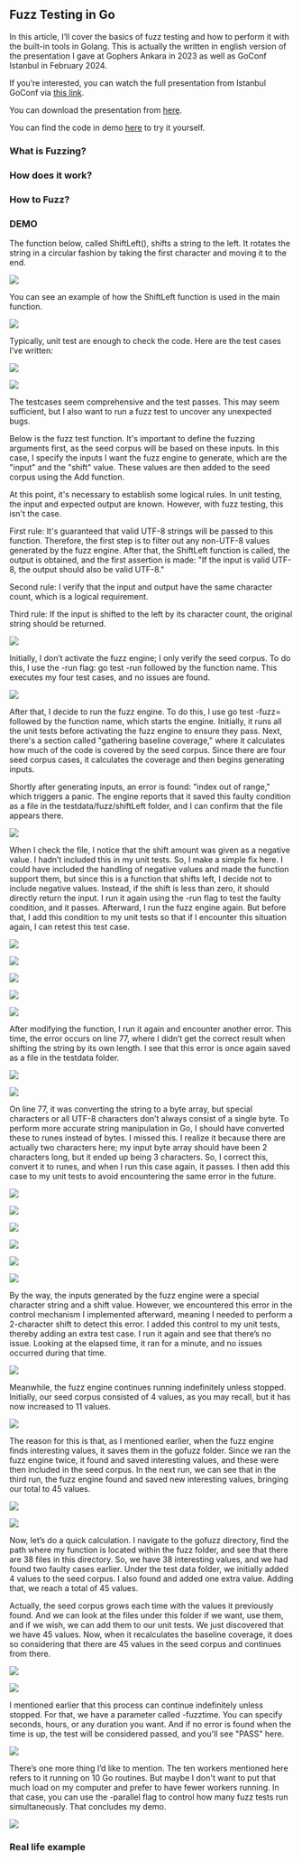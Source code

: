 ## Fuzz Testing in Go

In this article, I’ll cover the basics of fuzz testing and how to perform it with the built-in tools in Golang. This is actually the written in english version of the presentation I gave at Gophers Ankara in 2023 as well as GoConf Istanbul in February 2024. 

If you’re interested, you can watch the full presentation from Istanbul GoConf via [this link](https://www.youtube.com/watch?v=HQ4SX9UxicM). 

You can download the presentation from [here](https://github.com/ayca-aydogan/ayca-aydogan.github.io/blob/main/_posts/attachments/2024-08-28-Fuzz-Testing-in-Go/Fuzz.pdf?raw=true).

You can find the code in demo [here](https://github.com/ayca-aydogan/FuzzTestDemo) to try it yourself.

### What is Fuzzing?

### How does it work?

### How to Fuzz?

### DEMO

The function below, called ShiftLeft(), shifts a string to the left. It rotates the string in a circular fashion by taking the first character and moving it to the end.

![](https://github.com/ayca-aydogan/ayca-aydogan.github.io/blob/main/_posts/attachments/2024-08-28-Fuzz-Testing-in-Go/img_1.png?raw=true)

You can see an example of how the ShiftLeft function is used in the main function.

![](https://github.com/ayca-aydogan/ayca-aydogan.github.io/blob/main/_posts/attachments/2024-08-28-Fuzz-Testing-in-Go/img_2.png?raw=true)

Typically, unit test are enough to check the code. Here are the test cases I’ve written:

![](https://github.com/ayca-aydogan/ayca-aydogan.github.io/blob/main/_posts/attachments/2024-08-28-Fuzz-Testing-in-Go/img_3.png?raw=true)

![](https://github.com/ayca-aydogan/ayca-aydogan.github.io/blob/main/_posts/attachments/2024-08-28-Fuzz-Testing-in-Go/img_4.png?raw=true)

The testcases seem comprehensive and the test passes. This may seem sufficient, but I also want to run a fuzz test to uncover any unexpected bugs.

Below is the fuzz test function. It's important to define the fuzzing arguments first, as the seed corpus will be based on these inputs. In this case, I specify the inputs I want the fuzz engine to generate, which are the "input" and the "shift" value. These values are then added to the seed corpus using the Add function.

At this point, it's necessary to establish some logical rules. In unit testing, the input and expected output are known. However, with fuzz testing, this isn't the case. 

First rule: It's guaranteed that valid UTF-8 strings will be passed to this function. Therefore, the first step is to filter out any non-UTF-8 values generated by the fuzz engine. After that, the ShiftLeft function is called, the output is obtained, and the first assertion is made: "If the input is valid UTF-8, the output should also be valid UTF-8."

Second rule: I verify that the input and output have the same character count, which is a logical requirement. 

Third rule: If the input is shifted to the left by its character count, the original string should be returned.
 
![](https://github.com/ayca-aydogan/ayca-aydogan.github.io/blob/main/_posts/attachments/2024-08-28-Fuzz-Testing-in-Go/img_5.png?raw=true)


Initially, I don’t activate the fuzz engine; I only verify the seed corpus. To do this, I use the -run flag: go test -run followed by the function name. This executes my four test cases, and no issues are found.

![](https://github.com/ayca-aydogan/ayca-aydogan.github.io/blob/main/_posts/attachments/2024-08-28-Fuzz-Testing-in-Go/img_10.png?raw=true)


 After that, I decide to run the fuzz engine. To do this, I use go test -fuzz= followed by the function name, which starts the engine. Initially, it runs all the unit tests before activating the fuzz engine to ensure they pass. Next, there's a section called "gathering baseline coverage," where it calculates how much of the code is covered by the seed corpus. Since there are four seed corpus cases, it calculates the coverage and then begins generating inputs.

Shortly after generating inputs, an error is found: "index out of range," which triggers a panic. The engine reports that it saved this faulty condition as a file in the testdata/fuzz/shiftLeft folder, and I can confirm that the file appears there.

![](https://github.com/ayca-aydogan/ayca-aydogan.github.io/blob/main/_posts/attachments/2024-08-28-Fuzz-Testing-in-Go/img_11.png?raw=true)

When I check the file, I notice that the shift amount was given as a negative value. I hadn’t included this in my unit tests. So, I make a simple fix here. I could have included the handling of negative values and made the function support them, but since this is a function that shifts left, I decide not to include negative values. Instead, if the shift is less than zero, it should directly return the input. I run it again using the -run flag to test the faulty condition, and it passes. Afterward, I run the fuzz engine again. But before that, I add this condition to my unit tests so that if I encounter this situation again, I can retest this test case.

![](https://github.com/ayca-aydogan/ayca-aydogan.github.io/blob/main/_posts/attachments/2024-08-28-Fuzz-Testing-in-Go/img_12.png?raw=true)

![](https://github.com/ayca-aydogan/ayca-aydogan.github.io/blob/main/_posts/attachments/2024-08-28-Fuzz-Testing-in-Go/img_13.png?raw=true)

![](https://github.com/ayca-aydogan/ayca-aydogan.github.io/blob/main/_posts/attachments/2024-08-28-Fuzz-Testing-in-Go/img_14.png?raw=true)

![](https://github.com/ayca-aydogan/ayca-aydogan.github.io/blob/main/_posts/attachments/2024-08-28-Fuzz-Testing-in-Go/img_15.png?raw=true)

![](https://github.com/ayca-aydogan/ayca-aydogan.github.io/blob/main/_posts/attachments/2024-08-28-Fuzz-Testing-in-Go/img_16.png?raw=true)

After modifying the function, I run it again and encounter another error. This time, the error occurs on line 77, where I didn’t get the correct result when shifting the string by its own length. I see that this error is once again saved as a file in the testdata folder.

![](https://github.com/ayca-aydogan/ayca-aydogan.github.io/blob/main/_posts/attachments/2024-08-28-Fuzz-Testing-in-Go/img_17.png?raw=true)

![](https://github.com/ayca-aydogan/ayca-aydogan.github.io/blob/main/_posts/attachments/2024-08-28-Fuzz-Testing-in-Go/img_18.png?raw=true)


On line 77, it was converting the string to a byte array, but special characters or all UTF-8 characters don’t always consist of a single byte. To perform more accurate string manipulation in Go, I should have converted these to runes instead of bytes. I missed this. I realize it because there are actually two characters here; my input byte array should have been 2 characters long, but it ended up being 3 characters. So, I correct this, convert it to runes, and when I run this case again, it passes. I then add this case to my unit tests to avoid encountering the same error in the future.


![](https://github.com/ayca-aydogan/ayca-aydogan.github.io/blob/main/_posts/attachments/2024-08-28-Fuzz-Testing-in-Go/img_19.png?raw=true)

![](https://github.com/ayca-aydogan/ayca-aydogan.github.io/blob/main/_posts/attachments/2024-08-28-Fuzz-Testing-in-Go/img_20.png?raw=true)

![](https://github.com/ayca-aydogan/ayca-aydogan.github.io/blob/main/_posts/attachments/2024-08-28-Fuzz-Testing-in-Go/img_21.png?raw=true)

![](https://github.com/ayca-aydogan/ayca-aydogan.github.io/blob/main/_posts/attachments/2024-08-28-Fuzz-Testing-in-Go/img_22.png?raw=true)

![](https://github.com/ayca-aydogan/ayca-aydogan.github.io/blob/main/_posts/attachments/2024-08-28-Fuzz-Testing-in-Go/img_23.png?raw=true)

![](https://github.com/ayca-aydogan/ayca-aydogan.github.io/blob/main/_posts/attachments/2024-08-28-Fuzz-Testing-in-Go/img_24.png?raw=true)

By the way, the inputs generated by the fuzz engine were a special character string and a shift value. However, we encountered this error in the control mechanism I implemented afterward, meaning I needed to perform a 2-character shift to detect this error. I added this control to my unit tests, thereby adding an extra test case. I run it again and see that there’s no issue. Looking at the elapsed time, it ran for a minute, and no issues occurred during that time.

![](https://github.com/ayca-aydogan/ayca-aydogan.github.io/blob/main/_posts/attachments/2024-08-28-Fuzz-Testing-in-Go/img_25.png?raw=true)

Meanwhile, the fuzz engine continues running indefinitely unless stopped. Initially, our seed corpus consisted of 4 values, as you may recall, but it has now increased to 11 values.

![](https://github.com/ayca-aydogan/ayca-aydogan.github.io/blob/main/_posts/attachments/2024-08-28-Fuzz-Testing-in-Go/img_26.png?raw=true)

The reason for this is that, as I mentioned earlier, when the fuzz engine finds interesting values, it saves them in the gofuzz folder. Since we ran the fuzz engine twice, it found and saved interesting values, and these were then included in the seed corpus. In the next run, we can see that in the third run, the fuzz engine found and saved new interesting values, bringing our total to 45 values.

![](https://github.com/ayca-aydogan/ayca-aydogan.github.io/blob/main/_posts/attachments/2024-08-28-Fuzz-Testing-in-Go/img_27.png?raw=true)

![](https://github.com/ayca-aydogan/ayca-aydogan.github.io/blob/main/_posts/attachments/2024-08-28-Fuzz-Testing-in-Go/img_28.png?raw=true)

Now, let’s do a quick calculation. I navigate to the gofuzz directory, find the path where my function is located within the fuzz folder, and see that there are 38 files in this directory. So, we have 38 interesting values, and we had found two faulty cases earlier. Under the test data folder, we initially added 4 values to the seed corpus. I also found and added one extra value. Adding that, we reach a total of 45 values.

Actually, the seed corpus grows each time with the values it previously found. And we can look at the files under this folder if we want, use them, and if we wish, we can add them to our unit tests. We just discovered that we have 45 values. Now, when it recalculates the baseline coverage, it does so considering that there are 45 values in the seed corpus and continues from there.


![](https://github.com/ayca-aydogan/ayca-aydogan.github.io/blob/main/_posts/attachments/2024-08-28-Fuzz-Testing-in-Go/img_29.png?raw=true)

![](https://github.com/ayca-aydogan/ayca-aydogan.github.io/blob/main/_posts/attachments/2024-08-28-Fuzz-Testing-in-Go/img_30.png?raw=true)

I mentioned earlier that this process can continue indefinitely unless stopped. For that, we have a parameter called -fuzztime. You can specify seconds, hours, or any duration you want. And if no error is found when the time is up, the test will be considered passed, and you'll see "PASS" here.

![](https://github.com/ayca-aydogan/ayca-aydogan.github.io/blob/main/_posts/attachments/2024-08-28-Fuzz-Testing-in-Go/img_31.png?raw=true)

There’s one more thing I’d like to mention. The ten workers mentioned here refers to it running on 10 Go routines. But maybe I don't want to put that much load on my computer and prefer to have fewer workers running. In that case, you can use the -parallel flag to control how many fuzz tests run simultaneously. That concludes my demo.


![](https://github.com/ayca-aydogan/ayca-aydogan.github.io/blob/main/_posts/attachments/2024-08-28-Fuzz-Testing-in-Go/img_32.png?raw=true)

### Real life example
